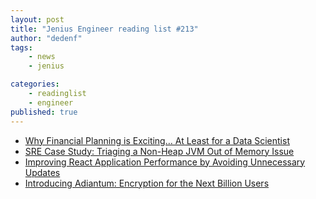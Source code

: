 ```yaml
---
layout: post
title: "Jenius Engineer reading list #213"
author: "dedenf"
tags:
    - news
    - jenius

categories:
    - readinglist
    - engineer
published: true
---
```


- [Why Financial Planning is Exciting… At Least for a Data Scientist](https://eng.uber.com/financial-planning-for-data-scientist/)
- [SRE Case Study: Triaging a Non-Heap JVM Out of Memory Issue](https://www.ebayinc.com/stories/blogs/tech/sre-case-study-triage-a-non-heap-jvm-out-of-memory-issue/)
- [Improving React Application Performance by Avoiding Unnecessary Updates](https://itnext.io/improving-react-application-perfomance-by-avoiding-unnecessary-updates-bd96d03dec40)
- [Introducing Adiantum: Encryption for the Next Billion Users](https://security.googleblog.com/2019/02/introducing-adiantum-encryption-for.html)
